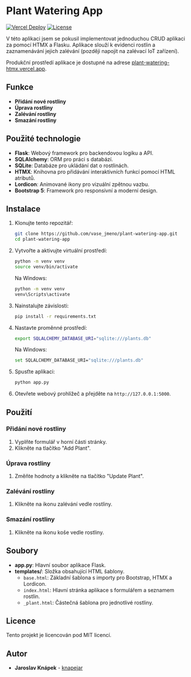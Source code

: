 # Plant Watering App

[![Vercel Deploy](https://deploy-badge.vercel.app/vercel/plant-watering-htmx?style=for-the-badge)](https://plant-watering-htmx.vercel.app/) [![License](https://img.shields.io/badge/license-MIT-blue?style=for-the-badge)](https://github.com/knapejar/plant-watering-htmx/blob/main/LICENSE.md)

V této aplikaci jsem se pokusil implementovat jednoduchou CRUD aplikaci za pomocí HTMX a Flasku. Aplikace slouží k evidenci rostlin a zaznamenávání jejich zalévání (později napojit na zalévací IoT zařízení).

Produkční prostředí aplikace je dostupné na adrese [plant-watering-htmx.vercel.app](https://plant-watering-htmx.vercel.app/).

## Funkce

- **Přidání nové rostliny**
- **Úprava rostliny**
- **Zalévání rostliny**
- **Smazání rostliny**

## Použité technologie

- **Flask**: Webový framework pro backendovou logiku a API.
- **SQLAlchemy**: ORM pro práci s databází.
- **SQLite**: Databáze pro ukládání dat o rostlinách.
- **HTMX**: Knihovna pro přidávání interaktivních funkcí pomocí HTML atributů.
- **Lordicon**: Animované ikony pro vizuální zpětnou vazbu.
- **Bootstrap 5**: Framework pro responsivní a moderní design.

## Instalace

1. Klonujte tento repozitář:
    ```bash
    git clone https://github.com/vase_jmeno/plant-watering-app.git
    cd plant-watering-app
    ```

2. Vytvořte a aktivujte virtuální prostředí:
    ```bash
    python -m venv venv
    source venv/bin/activate
    ```
    Na Windows:
    ```bash
    python -m venv venv
    venv\Scripts\activate
    ```

3. Nainstalujte závislosti:
    ```bash
    pip install -r requirements.txt
    ```

4. Nastavte proměnné prostředí:
    ```bash
    export SQLALCHEMY_DATABASE_URI="sqlite:///plants.db"
    ```
    Na Windows:
    ```bash
    set SQLALCHEMY_DATABASE_URI="sqlite:///plants.db"
    ```

5. Spusťte aplikaci:
    ```bash
    python app.py
    ```

5. Otevřete webový prohlížeč a přejděte na `http://127.0.0.1:5000`.

## Použití

### Přidání nové rostliny
1. Vyplňte formulář v horní části stránky.
2. Klikněte na tlačítko "Add Plant".

### Úprava rostliny
1. Změňte hodnoty a klikněte na tlačítko "Update Plant".

### Zalévání rostliny
1. Klikněte na ikonu zalévání vedle rostliny.

### Smazání rostliny
1. Klikněte na ikonu koše vedle rostliny.

## Soubory

- **app.py**: Hlavní soubor aplikace Flask.
- **templates/**: Složka obsahující HTML šablony.
  - `base.html`: Základní šablona s importy pro Bootstrap, HTMX a Lordicon.
  - `index.html`: Hlavní stránka aplikace s formulářem a seznamem rostlin.
  - `_plant.html`: Částečná šablona pro jednotlivé rostliny.

## Licence

Tento projekt je licencován pod MIT licencí.

## Autor

- **Jaroslav Knápek** - [knapejar](https://github.com/knapejar)

